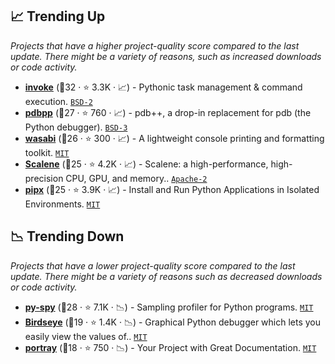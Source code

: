 ## 📈 Trending Up

_Projects that have a higher project-quality score compared to the last update. There might be a variety of reasons, such as increased downloads or code activity._

- <b><a href="https://github.com/pyinvoke/invoke">invoke</a></b> (🥇32 ·  ⭐ 3.3K · 📈) - Pythonic task management & command execution. <code><a href="http://bit.ly/3rqEWVr">BSD-2</a></code>
- <b><a href="https://github.com/pdbpp/pdbpp">pdbpp</a></b> (🥈27 ·  ⭐ 760 · 📈) - pdb++, a drop-in replacement for pdb (the Python debugger). <code><a href="http://bit.ly/3aKzpTv">BSD-3</a></code>
- <b><a href="https://github.com/ines/wasabi">wasabi</a></b> (🥉26 ·  ⭐ 300 · 📈) - A lightweight console printing and formatting toolkit. <code><a href="http://bit.ly/34MBwT8">MIT</a></code>
- <b><a href="https://github.com/plasma-umass/scalene">Scalene</a></b> (🥉25 ·  ⭐ 4.2K · 📈) - Scalene: a high-performance, high-precision CPU, GPU, and memory.. <code><a href="http://bit.ly/3nYMfla">Apache-2</a></code>
- <b><a href="https://github.com/pypa/pipx">pipx</a></b> (🥉25 ·  ⭐ 3.9K · 📈) - Install and Run Python Applications in Isolated Environments. <code><a href="http://bit.ly/34MBwT8">MIT</a></code>

## 📉 Trending Down

_Projects that have a lower project-quality score compared to the last update. There might be a variety of reasons such as decreased downloads or code activity._

- <b><a href="https://github.com/benfred/py-spy">py-spy</a></b> (🥈28 ·  ⭐ 7.1K · 📉) - Sampling profiler for Python programs. <code><a href="http://bit.ly/34MBwT8">MIT</a></code>
- <b><a href="https://github.com/alexmojaki/birdseye">Birdseye</a></b> (🥉19 ·  ⭐ 1.4K · 📉) - Graphical Python debugger which lets you easily view the values of.. <code><a href="http://bit.ly/34MBwT8">MIT</a></code>
- <b><a href="https://github.com/timothycrosley/portray">portray</a></b> (🥉18 ·  ⭐ 750 · 📉) - Your Project with Great Documentation. <code><a href="http://bit.ly/34MBwT8">MIT</a></code>

